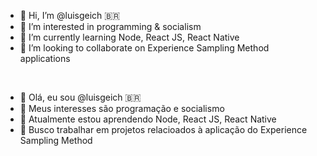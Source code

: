 - 👋 Hi, I’m @luisgeich :brazil:	
- 👀 I’m interested in programming & socialism
- 🌱 I’m currently learning Node, React JS, React Native
- 💞️ I’m looking to collaborate on Experience Sampling Method applications 

<br>

- 👋 Olá, eu sou @luisgeich :brazil:	
- 👀 Meus interesses são programação e socialismo
- 🌱 Atualmente estou aprendendo Node, React JS, React Native
- 💞️ Busco trabalhar em projetos relacioados à aplicação do Experience Sampling Method 

<!---
luisgeich/luisgeich is a ✨ special ✨ repository because its `README.md` (this file) appears on your GitHub profile.
You can click the Preview link to take a look at your changes.
--->
